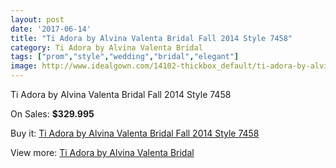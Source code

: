 ```yaml
---
layout: post
date: '2017-06-14'
title: "Ti Adora by Alvina Valenta Bridal Fall 2014 Style 7458"
category: Ti Adora by Alvina Valenta Bridal
tags: ["prom","style","wedding","bridal","elegant"]
image: http://www.idealgown.com/14102-thickbox_default/ti-adora-by-alvina-valenta-bridal-fall-2014-style-7458.jpg
---
```

Ti Adora by Alvina Valenta Bridal Fall 2014 Style 7458

On Sales: **$329.995**
<a href="https://www.idealgown.com/en/ti-adora-by-alvina-valenta-bridal/5683-ti-adora-by-alvina-valenta-bridal-fall-2014-style-7458.html"><amp-img layout="responsive" width="600" height="600" src="//www.idealgown.com/14102-thickbox_default/ti-adora-by-alvina-valenta-bridal-fall-2014-style-7458.jpg" alt="Ti Adora by Alvina Valenta Bridal Fall 2014 Style 7458 0" /></a>
<a href="https://www.idealgown.com/en/ti-adora-by-alvina-valenta-bridal/5683-ti-adora-by-alvina-valenta-bridal-fall-2014-style-7458.html"><amp-img layout="responsive" width="600" height="600" src="//www.idealgown.com/14103-thickbox_default/ti-adora-by-alvina-valenta-bridal-fall-2014-style-7458.jpg" alt="Ti Adora by Alvina Valenta Bridal Fall 2014 Style 7458 1" /></a>

Buy it: [Ti Adora by Alvina Valenta Bridal Fall 2014 Style 7458](https://www.idealgown.com/en/ti-adora-by-alvina-valenta-bridal/5683-ti-adora-by-alvina-valenta-bridal-fall-2014-style-7458.html "Ti Adora by Alvina Valenta Bridal Fall 2014 Style 7458")

View more: [Ti Adora by Alvina Valenta Bridal](https://www.idealgown.com/en/84-ti-adora-by-alvina-valenta-bridal "Ti Adora by Alvina Valenta Bridal")